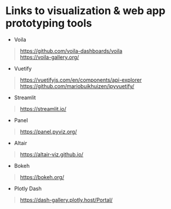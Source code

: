 # Links to visualization & web app prototyping tools

* Voila

> https://github.com/voila-dashboards/voila  
> https://voila-gallery.org/

* Vuetify

> https://vuetifyjs.com/en/components/api-explorer  
> https://github.com/mariobuikhuizen/ipyvuetify/

* Streamlit

> https://streamlit.io/

* Panel

> https://panel.pyviz.org/

* Altair

> https://altair-viz.github.io/

* Bokeh

> https://bokeh.org/

* Plotly Dash

> https://dash-gallery.plotly.host/Portal/
